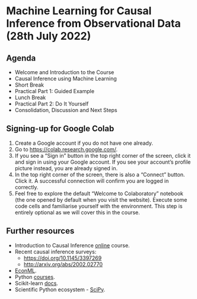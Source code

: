 # Machine Learning for Causal Inference from Observational Data (28th July 2022)

## Agenda
- Welcome and Introduction to the Course
- Causal Inference using Machine Learning
- Short Break
- Practical Part 1: Guided Example
- Lunch Break
- Practical Part 2: Do It Yourself
- Consolidation, Discussion and Next Steps

## Signing-up for Google Colab
1. Create a Google account if you do not have one already.
2. Go to https://colab.research.google.com/.
3. If you see a “Sign in” button in the top right corner of the screen, click it and sign in using your Google account. If you see your account’s profile picture instead, you are already signed in.
4. In the top right corner of the screen, there is also a “Connect” button. Click it. A successful connection will confirm you are logged in correctly.
5. Feel free to explore the default “Welcome to Colaboratory” notebook (the one opened by default when you visit the website). Execute some code cells and familiarise yourself with the environment. This step is entirely optional as we will cover this in the course.

## Further resources
- Introduction to Causal Inference [online](https://www.bradyneal.com/causal-inference-course) course.
- Recent causal inference surveys:
	- https://doi.org/10.1145/3397269
	- http://arxiv.org/abs/2002.02770
- [EconML](https://econml.azurewebsites.net/index.html).
- Python [courses](https://docs.python-guide.org/intro/learning/).
- Scikit-learn [docs](https://scikit-learn.org/stable/).
- Scientific Python ecosystem - [SciPy](https://www.scipy.org/).